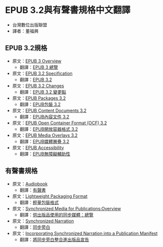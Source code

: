 # EPUB 3.2與有聲書規格中文翻譯

- 台灣數位出版聯盟
- 譯者：董福興

## EPUB 3.2規格

- 原文：[EPUB 3 Overview](https://www.w3.org/publishing/epub3/epub-overview.html)
    - 翻譯：[EPUB 3 總覽](https://dpublishing.github.io/EPUB32forTC/epub-overview.html)
- 原文：[EPUB 3.2 Specification](https://www.w3.org/publishing/epub3/epub-spec.html)
    - 翻譯：[EPUB 3.2](https://dpublishing.github.io/EPUB32forTC/epub-spec.html)
- 原文：[EPUB 3.2 Changes](https://www.w3.org/publishing/epub3/epub-changes.html)
    - 翻譯：[EPUB 3.2 變更點](https://dpublishing.github.io/EPUB32forTC/epub-changes.html)
- 原文：[EPUB Packages 3.2](https://www.w3.org/publishing/epub3/epub-packages.html)
    - 翻譯：[EPUB包裝 3.2](https://dpublishing.github.io/EPUB32forTC/epub-packages.html)
- 原文：[EPUB Content Documents 3.2](https://www.w3.org/publishing/epub3/epub-contentdocs.html)
    - 翻譯：[EPUB內容文件 3.2](https://dpublishing.github.io/EPUB32forTC/epub-contentdocs.html)
- 原文：[EPUB Open Container Format (OCF) 3.2](https://www.w3.org/publishing/epub3/epub-ocf.html)
    - 翻譯：[EPUB開放容器格式 3.2](https://dpublishing.github.io/EPUB32forTC/epub-ocf.html)
- 原文：[EPUB Media Overlays 3.2](https://www.w3.org/publishing/epub3/epub-mediaoverlays.html)
    - 翻譯：[EPUB媒體層疊 3.2](https://dpublishing.github.io/EPUB32forTC/epub-mediaoverlays.html)
- 原文：[EPUB Accessibility](https://www.w3.org/Submission/epub-a11y/)
    - 翻譯：[EPUB無障礙輔助性](https://dpublishing.github.io/EPUB32forTC/epub-accessibility.html)

## 有聲書規格

- 原文：[Audiobook](https://www.w3.org/TR/audiobooks/)
    - 翻譯：[有聲書](https://dpublishing.github.io/EPUB32forTC/audiobooks.html)
- 原文：[Lightweight Packaging Format](https://www.w3.org/TR/lpf/)
    - 翻譯：[輕量包裝格式](https://dpublishing.github.io/EPUB32forTC/lpf.html)
- 原文：[Synchronized Media for Publications:Overview](https://w3c.github.io/sync-media-pub/)
    - 翻譯：[供出版品使用的同步媒體：總覽](https://dpublishing.github.io/EPUB32forTC/synchronized-media-for-publications.html)
- 原文：[Synchronized Narration](https://w3c.github.io/sync-media-pub/synchronized-narration.html)
    - 翻譯：[同步旁白](https://dpublishing.github.io/EPUB32forTC/synchronized-narration.html)
- 原文：[Incorporating Synchronized Narration into a Publication Manifest](https://w3c.github.io/sync-media-pub/incorporating-synchronized-narration)
    - 翻譯：[將同步旁白整合進出版品宣告](https://dpublishing.github.io/EPUB32forTC/incorporating-synchronized-narration.html)
